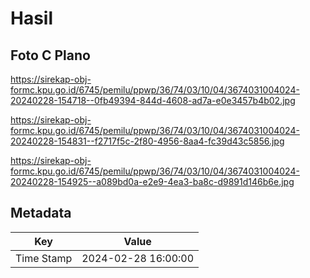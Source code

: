 # Hasil

## Foto C Plano

https://sirekap-obj-formc.kpu.go.id/6745/pemilu/ppwp/36/74/03/10/04/3674031004024-20240228-154718--0fb49394-844d-4608-ad7a-e0e3457b4b02.jpg

https://sirekap-obj-formc.kpu.go.id/6745/pemilu/ppwp/36/74/03/10/04/3674031004024-20240228-154831--f2717f5c-2f80-4956-8aa4-fc39d43c5856.jpg

https://sirekap-obj-formc.kpu.go.id/6745/pemilu/ppwp/36/74/03/10/04/3674031004024-20240228-154925--a089bd0a-e2e9-4ea3-ba8c-d9891d146b6e.jpg


## Metadata

| Key        | Value               |
| ---------- | ------------------- |
| Time Stamp | 2024-02-28 16:00:00 |



